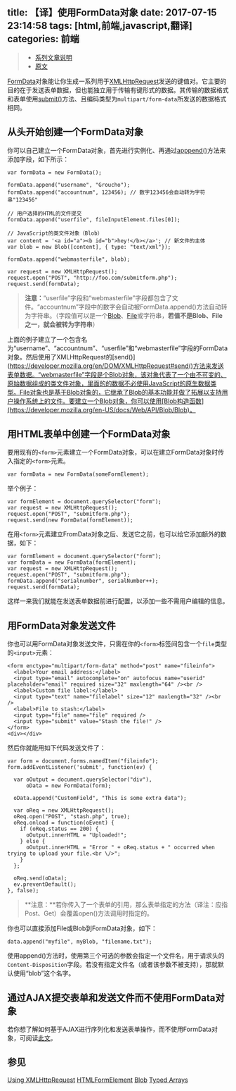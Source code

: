 title: 【译】使用FormData对象
date: 2017-07-15 23:14:58
tags: [html,前端,javascript,翻译]
categories: 前端
---
> * [系列文章说明](http://levonlin.info/2016/04/28/%E3%80%90%E8%AF%91%E3%80%91HTML%E8%A1%A8%E5%8D%95%E6%8C%87%E5%8D%97-%E7%AC%AC%E4%B8%80%E4%B8%AAHTML%E8%A1%A8%E5%8D%95/)
> * [原文](https://developer.mozilla.org/en-US/docs/Web/API/FormData/Using_FormData_Objects)

[FormData](https://developer.mozilla.org/en-US/docs/Web/API/FormData)对象能让你生成一系列用于[XMLHttpRequest](https://developer.mozilla.org/en-US/docs/Web/API/XMLHttpRequest)发送的键值对。它主要的目的在于发送表单数据，但也能独立用于传输有键形式的数据。其传输的数据格式和表单使用[submit()](https://developer.mozilla.org/en-US/docs/Web/API/HTMLFormElement/submit)方法、且编码类型为`multipart/form-data`所发送的数据格式相同。

## 从头开始创建一个FormData对象
你可以自己建立一个FormData对象，首先进行实例化、再通过[apppend()](https://developer.mozilla.org/en-US/docs/Web/API/FormData/append)方法来添加字段，如下所示：

```
var formData = new FormData();

formData.append("username", "Groucho");
formData.append("accountnum", 123456); // 数字123456会自动转为字符串"123456"

// 用户选择的HTML的文件提交
formData.append("userfile", fileInputElement.files[0]);

// JavaScript的类文件对象（Blob）
var content = '<a id="a"><b id="b">hey!</b></a>'; // 新文件的主体
var blob = new Blob([content], { type: "text/xml"});

formData.append("webmasterfile", blob);

var request = new XMLHttpRequest();
request.open("POST", "http://foo.com/submitform.php");
request.send(formData);
```

>**注意：**“userfile”字段和“webmasterfile”字段都包含了文件。“accountnum”字段中的数字会自动被FormData.append()方法自动转为字符串。（字段值可以是一个[Blob](https://developer.mozilla.org/en-US/docs/Web/API/Blob)、[File](https://developer.mozilla.org/en-US/docs/Web/API/File)或字符串，**若值不是Blob、File之一，就会被转为字符串**）

上面的例子建立了一个包含名为“username”、“accountnum”、“userfile”和“webmasterfile”字段的FormData对象。然后使用了XMLHttpRequest的[send()](https://developer.mozilla.org/en/DOM/XMLHttpRequest#send()方法来发送表单数据。“webmasterfile”字段是个Blob对象，该对象代表了一个由不可变的、原始数据组成的类文件对象，里面的的数据不必使用JavaScript的原生数据类型。File对象也是基于Blob对象的，它继承了Blob的基本功能并做了拓展以支持用户操作系统上的文件。要建立一个Blob对象，你可以使用[Blob构造函数](https://developer.mozilla.org/en-US/docs/Web/API/Blob/Blob)。

## 用HTML表单中创建一个FormData对象
要用现有的`<form>`元素建立一个FormData对象，可以在建立FormData对象时传入指定的`<form>`元素。

```
var formData = new FormData(someFormElement);
```

举个例子：

```
var formElement = document.querySelector("form");
var request = new XMLHttpRequest();
request.open("POST", "submitform.php");
request.send(new FormData(formElement));
```

在用`<form>`元素建立FromData对象之后、发送它之前，也可以给它添加额外的数据，如下：

```
var formElement = document.querySelector("form");
var formData = new FormData(formElement);
var request = new XMLHttpRequest();
request.open("POST", "submitform.php");
formData.append("serialnumber", serialNumber++);
request.send(formData);
```

这样一来我们就能在发送表单数据前进行配置，以添加一些不需用户编辑的信息。

## 用FormData对象发送文件
你也可以用FormData对象发送文件，只需在你的`<form>`标签间包含一个`file`类型的`<input>`元素：

```
<form enctype="multipart/form-data" method="post" name="fileinfo">
  <label>Your email address:</label>
  <input type="email" autocomplete="on" autofocus name="userid" placeholder="email" required size="32" maxlength="64" /><br />
  <label>Custom file label:</label>
  <input type="text" name="filelabel" size="12" maxlength="32" /><br />
  <label>File to stash:</label>
  <input type="file" name="file" required />
  <input type="submit" value="Stash the file!" />
</form>
<div></div>
```

然后你就能用如下代码发送文件了：

```
var form = document.forms.namedItem("fileinfo");
form.addEventListener('submit', function(ev) {

  var oOutput = document.querySelector("div"),
      oData = new FormData(form);

  oData.append("CustomField", "This is some extra data");

  var oReq = new XMLHttpRequest();
  oReq.open("POST", "stash.php", true);
  oReq.onload = function(oEvent) {
    if (oReq.status == 200) {
      oOutput.innerHTML = "Uploaded!";
    } else {
      oOutput.innerHTML = "Error " + oReq.status + " occurred when trying to upload your file.<br \/>";
    }
  };

  oReq.send(oData);
  ev.preventDefault();
}, false);
```

>**注意：**若你传入了一个表单的引用，那么表单指定的方法（译注：应指Post、Get）会覆盖open()方法调用时指定的。

你也可以直接添加File或Blob到FormData对象，如下：

```
data.append("myfile", myBlob, "filename.txt");
```

使用append()方法时，使用第三个可选的参数会指定一个文件名，用于请求头的`Content-Disposition`字段。若没有指定文件名（或者该参数不被支持），那就默认使用“blob”这个名字。

## 通过AJAX提交表单和发送文件而不使用FormData对象
若你想了解如何基于AJAX进行序列化和发送表单操作，而不使用FormData对象，可阅读[此文](https://developer.mozilla.org/en-US/docs/Web/API/XMLHttpRequest/Using_XMLHttpRequest#Submitting_forms_and_uploading_files)。

## 参见
[Using XMLHttpRequest](https://developer.mozilla.org/en-US/docs/Web/API/XMLHttpRequest/Using_XMLHttpRequest)
[HTMLFormElement](https://developer.mozilla.org/en-US/docs/Web/API/HTMLFormElement)
[Blob](https://developer.mozilla.org/en-US/docs/Web/API/Blob)
[Typed Arrays](https://developer.mozilla.org/en-US/docs/Web/JavaScript/Typed_arrays)

